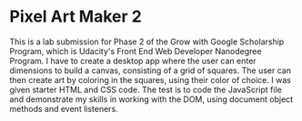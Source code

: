 # Pixel Art Maker 2
This is a lab submission for Phase 2 of the Grow with Google Scholarship Program, which is Udacity's Front End Web Developer Nanodegree Program. I have to create a desktop app where the user can enter dimensions to build a canvas, consisting of a grid of squares. The user can then create art by coloring in the squares, using their color of choice. I was given starter HTML and CSS code. The test is to code the JavaScript file and demonstrate my skills in working with the DOM, using document object methods and event listeners.
